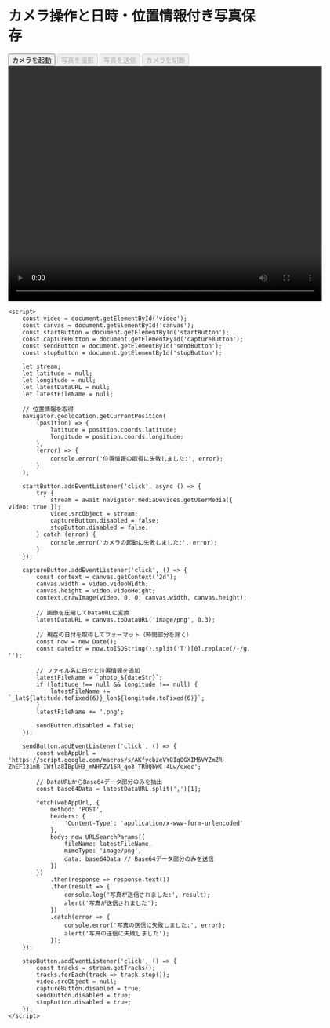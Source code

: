 <!DOCTYPE html>
<html lang="ja">

<head>
    <meta charset="UTF-8">
    <meta name="viewport" content="width=device-width, initial-scale=1.0">
    <title>カメラ操作と日時・位置情報付き写真保存</title>
</head>

<body>
    <h1>カメラ操作と日時・位置情報付き写真保存</h1>
    <button id="startButton">カメラを起動</button>
    <button id="captureButton" disabled>写真を撮影</button>
    <button id="sendButton" disabled>写真を送信</button>
    <button id="stopButton" disabled>カメラを切断</button>
    <video id="video" width="640" height="480" autoplay></video>
    <canvas id="canvas" width="640" height="480" style="display: none;"></canvas>

    <script>
        const video = document.getElementById('video');
        const canvas = document.getElementById('canvas');
        const startButton = document.getElementById('startButton');
        const captureButton = document.getElementById('captureButton');
        const sendButton = document.getElementById('sendButton');
        const stopButton = document.getElementById('stopButton');

        let stream;
        let latitude = null;
        let longitude = null;
        let latestDataURL = null;
        let latestFileName = null;

        // 位置情報を取得
        navigator.geolocation.getCurrentPosition(
            (position) => {
                latitude = position.coords.latitude;
                longitude = position.coords.longitude;
            },
            (error) => {
                console.error('位置情報の取得に失敗しました:', error);
            }
        );

        startButton.addEventListener('click', async () => {
            try {
                stream = await navigator.mediaDevices.getUserMedia({ video: true });
                video.srcObject = stream;
                captureButton.disabled = false;
                stopButton.disabled = false;
            } catch (error) {
                console.error('カメラの起動に失敗しました:', error);
            }
        });

        captureButton.addEventListener('click', () => {
            const context = canvas.getContext('2d');
            canvas.width = video.videoWidth;
            canvas.height = video.videoHeight;
            context.drawImage(video, 0, 0, canvas.width, canvas.height);

            // 画像を圧縮してDataURLに変換
            latestDataURL = canvas.toDataURL('image/png', 0.3);

            // 現在の日付を取得してフォーマット（時間部分を除く）
            const now = new Date();
            const dateStr = now.toISOString().split('T')[0].replace(/-/g, '');

            // ファイル名に日付と位置情報を追加
            latestFileName = `photo_${dateStr}`;
            if (latitude !== null && longitude !== null) {
                latestFileName += `_lat${latitude.toFixed(6)}_lon${longitude.toFixed(6)}`;
            }
            latestFileName += '.png';

            sendButton.disabled = false;
        });

        sendButton.addEventListener('click', () => {
            const webAppUrl = 'https://script.google.com/macros/s/AKfycbzeVYOIqOGXIM6VYZmZR-ZhEFI31mR-IWfla8IBpUH3_mNHFZV16R_qo3-TRUQbWC-4Lw/exec';

            // DataURLからBase64データ部分のみを抽出
            const base64Data = latestDataURL.split(',')[1];

            fetch(webAppUrl, {
                method: 'POST',
                headers: {
                    'Content-Type': 'application/x-www-form-urlencoded'
                },
                body: new URLSearchParams({
                    fileName: latestFileName,
                    mimeType: 'image/png',
                    data: base64Data // Base64データ部分のみを送信
                })
            })
                .then(response => response.text())
                .then(result => {
                    console.log('写真が送信されました:', result);
                    alert('写真が送信されました');
                })
                .catch(error => {
                    console.error('写真の送信に失敗しました:', error);
                    alert('写真の送信に失敗しました');
                });
        });

        stopButton.addEventListener('click', () => {
            const tracks = stream.getTracks();
            tracks.forEach(track => track.stop());
            video.srcObject = null;
            captureButton.disabled = true;
            sendButton.disabled = true;
            stopButton.disabled = true;
        });
    </script>
</body>

</html>